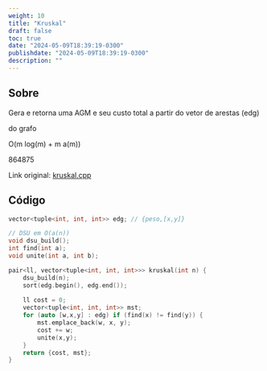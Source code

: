 ```yaml
---
weight: 10
title: "Kruskal"
draft: false
toc: true
date: "2024-05-09T18:39:19-0300"
publishdate: "2024-05-09T18:39:19-0300"
description: ""
---
```


## Sobre
 Gera e retorna uma AGM e seu custo total a partir do vetor de arestas (edg)

 do grafo



 O(m log(m) + m a(m))

 864875



Link original: [kruskal.cpp](https://github.com/brunomaletta/Biblioteca/tree/master/Codigo/Grafos/kruskal.cpp)

## Código
```cpp
vector<tuple<int, int, int>> edg; // {peso,[x,y]}

// DSU em O(a(n))
void dsu_build();
int find(int a);
void unite(int a, int b);

pair<ll, vector<tuple<int, int, int>>> kruskal(int n) {
	dsu_build(n);
	sort(edg.begin(), edg.end());
	
	ll cost = 0;
	vector<tuple<int, int, int>> mst;
	for (auto [w,x,y] : edg) if (find(x) != find(y)) {
		mst.emplace_back(w, x, y);
		cost += w;
		unite(x,y);
	}
	return {cost, mst};
}
```
